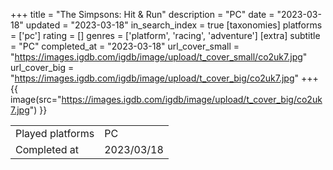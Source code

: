 +++
title = "The Simpsons: Hit & Run"
description = "PC"
date = "2023-03-18"
updated = "2023-03-18"
in_search_index = true
[taxonomies]
platforms = ['pc']
rating = []
genres = ['platform', 'racing', 'adventure']
[extra]
subtitle = "PC"
completed_at = "2023-03-18"
url_cover_small = "https://images.igdb.com/igdb/image/upload/t_cover_small/co2uk7.jpg"
url_cover_big = "https://images.igdb.com/igdb/image/upload/t_cover_big/co2uk7.jpg"
+++
{{ image(src="https://images.igdb.com/igdb/image/upload/t_cover_big/co2uk7.jpg") }}

|              |            |
| ------------ | ---------- |
| Played platforms    | PC |
| Completed at | 2023/03/18 |


